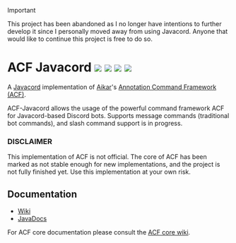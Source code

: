 > [!IMPORTANT]
> This project has been abandoned as I no longer have intentions to further develop it since I personally moved away from using Javacord. Anyone that would like to continue this project is free to do so.

# ACF Javacord ![](https://img.shields.io/badge/version-v0.5.1--SNAPSHOT-blue?style=flat-square) [![](https://img.shields.io/badge/javacord-v3.8.0-blue?style=flat-square)](https://github.com/Javacord/Javacord) [![](https://img.shields.io/badge/acf-v0.5.1--SNAPSHOT-blue?style=flat-square)](https://github.com/aikar/commands) ![](https://img.shields.io/github/license/Greenadine/acf-javacord?style=flat-square)
A [Javacord](https://github.com/Javacord/Javacord) implementation of [Aikar](https://github.com/aikar)'s [Annotation Command Framework (ACF)](https://github.com/aikar/commands).

ACF-Javacord allows the usage of the powerful command framework ACF for Javacord-based Discord bots. Supports message commands (traditional bot commands), and slash command support is in progress.

### DISCLAIMER
This implementation of ACF is not official. The core of ACF has been marked as not stable enough for new implementations, and the project is not fully finished yet. Use this implementation at your own risk.

## Documentation
* [Wiki](https://github.com/Greenadine/acf-javacord/wiki)
* [JavaDocs](https://javadocs.greenadine.dev/acf-javacord/0.4.0/)

For ACF core documentation please consult the [ACF core wiki](https://github.com/aikar/commands/wiki).
